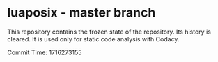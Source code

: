 # luaposix - master branch

This repository contains the frozen state of the repository.
Its history is cleared. It is used only for static code
analysis with Codacy.

Commit Time: 1716273155